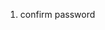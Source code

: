 <!-- 1. test the handlers
2. capitialize the first letters of the names submitted during signup
3. if the user was created and an error ocuured along the way, stop the process and delete the user
   from the database
4. social login / signup

5. Look out for chances to implement using switch or if/else statements to select between
   different go functions
6. Write function to check for active users(those who logged in within the last 7 days)

7. write the code for resending the verification pin -->

1. confirm password
